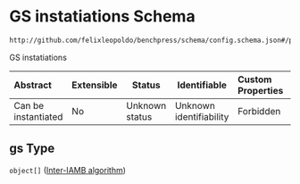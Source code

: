 # GS instatiations Schema

```txt
http://github.com/felixleopoldo/benchpress/schema/config.schema.json#/properties/structure_learning_algorithms/properties/gs
```

GS instatiations


| Abstract            | Extensible | Status         | Identifiable            | Custom Properties | Additional Properties | Access Restrictions | Defined In                                                                  |
| :------------------ | ---------- | -------------- | ----------------------- | :---------------- | --------------------- | ------------------- | --------------------------------------------------------------------------- |
| Can be instantiated | No         | Unknown status | Unknown identifiability | Forbidden         | Allowed               | none                | [config.schema.json\*](../../out/config.schema.json "open original schema") |

## gs Type

`object[]` ([Inter-IAMB algorithm](config-definitions-inter-iamb-algorithm.md))
